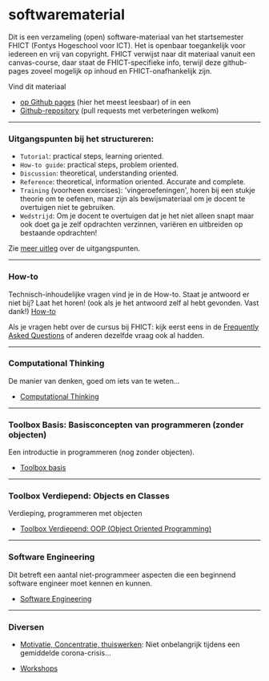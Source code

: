 # softwarematerial

Dit is een verzameling (open) software-materiaal van het startsemester FHICT (Fontys Hogeschool voor ICT). Het is openbaar toegankelijk voor iedereen en vrij van copyright. FHICT verwijst naar dit materiaal vanuit een canvas-course, daar staat de FHICT-specifieke info, terwijl deze github-pages zoveel mogelijk op inhoud en FHICT-onafhankelijk zijn.

Vind dit materiaal
+ [op Github pages](https://stasemsoft.github.io/softwarematerial/) (hier het meest leesbaar)
of in een
+ [Github-repository](https://github.com/stasemsoft/softwarematerial) (pull requests met verbeteringen welkom)

---

### Uitgangspunten bij het structureren:
+ `Tutorial`: practical steps, learning oriented.
+ `How-to guide`: practical steps, problem oriented.
+ `Discussion`: theoretical, understanding oriented.
+ `Reference`: theoretical, information oriented. Accurate and complete.
+ `Training` (voorheen exercises): 'vingeroefeningen', horen bij een stukje theorie om te oefenen, maar zijn als bewijsmateriaal om je docent te overtuigen niet te gebruiken.
+ `Wedstrijd`: Om je docent te overtuigen dat je het niet alleen snapt maar ook doet ga je zelf opdrachten verzinnen, variëren en uitbreiden op bestaande opdrachten!

Zie [meer uitleg](https://stasemsoft.github.io/softwarematerial/docs/meta) over de uitgangspunten.

---
### How-to

Technisch-inhoudelijke vragen vind je in de How-to. Staat je antwoord er niet bij? Laat het horen! (ook als je het antwoord zelf al hebt gevonden. Vast dank!)
[How-to](https://stasemsoft.github.io/softwarematerial/docs/basic/howto)

Als je vragen hebt over de cursus bij FHICT: kijk eerst eens in de [Frequently Asked Questions](https://stasemsoft.github.io/softwarematerial/docs/FAQ)
 of anderen dezelfde vraag ook al hadden.


---

### Computational Thinking

De manier van denken, goed om iets van te weten...

+ [Computational Thinking](https://stasemsoft.github.io/softwarematerial/docs/computational)

---

### Toolbox Basis: Basisconcepten van programmeren (zonder objecten)

Een introductie in programmeren (nog zonder objecten).

+ [Toolbox basis](https://stasemsoft.github.io/softwarematerial/docs/basic/)

---

### Toolbox Verdiepend: Objects en Classes

Verdieping, programmeren met objecten

+ [Toolbox Verdiepend: OOP (Object Oriented Programming)](https://stasemsoft.github.io/softwarematerial/docs/objects/)

---

### Software Engineering

Dit betreft een aantal niet-programmeer aspecten die een beginnend software engineer moet kennen en kunnen.

+ [Software Engineering](https://stasemsoft.github.io/softwarematerial/docs/software%20engineering/)


---

### Diversen

+ [Motivatie, Concentratie, thuiswerken](docs/process/motivatieconcentratie): Niet onbelangrijk tijdens een gemiddelde  corona-crisis...

+ [Workshops](https://stasemsoft.github.io/softwarematerial/docs/workshops/)
